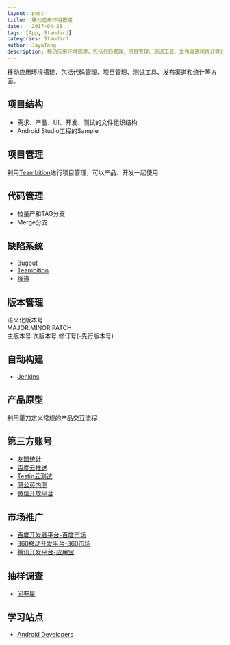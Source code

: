 ```yaml
---
layout: post  
title:  移动应用环境搭建  
date:   2017-04-28 
tags: [App, Standard]  
categories: Standard  
author: JayaTang  
description: 移动应用环境搭建，包括代码管理、项目管理、测试工具、发布渠道和统计等方面  
---
```

移动应用环境搭建，包括代码管理、项目管理、测试工具、发布渠道和统计等方面。

## 项目结构
- 需求、产品、UI、开发、测试的文件组织结构
- Android Studio工程的Sample

## 项目管理
利用[Teambition](https://www.teambition.com/)进行项目管理，可以产品、开发一起使用

## 代码管理
- 拉量产和TAG分支
- Merge分支

## 缺陷系统
- [Bugout](http://bugout.testin.cn/)
- [Teambition](https://www.teambition.com/)
- [禅道](http://demo.zentao.net/)

## 版本管理
语义化版本号  
MAJOR.MINOR.PATCH  
主版本号.次版本号.修订号(-先行版本号)  

## 自动构建
- [Jenkins](https://jenkins.io/)

## 产品原型
利用[墨刀](https://modao.cc/)定义常规的产品交互流程

## 第三方账号
- [友盟统计](http://www.umeng.com/)
- [百度云推送](http://push.baidu.com/)
- [Testin云测试](http://com.testin.cn/)
- [蒲公英内测](https://www.pgyer.com/)
- [微信开放平台](https://open.weixin.qq.com/)

## 市场推广
- [百度开发者平台-百度市场](http://app.baidu.com/index)
- [360移动开发平台-360市场](http://dev.360.cn/)
- [腾讯开发平台-应用宝](http://open.qq.com/)

## 抽样调查
- [问卷星](http://www.sojump.com/)

## 学习站点
- [Android Developers](https://developers.google.cn/)
